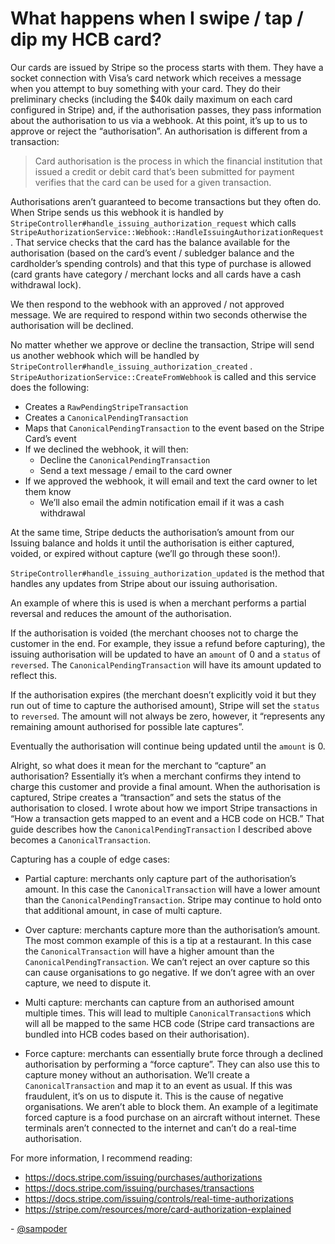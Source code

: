 # What happens when I swipe / tap / dip my HCB card?

Our cards are issued by Stripe so the process starts with them. They have a socket connection with Visa’s card network which receives a message when you attempt to buy something with your card. They do their preliminary checks (including the $40k daily maximum on each card configured in Stripe) and, if the authorisation passes, they pass information about the authorisation to us via a webhook. At this point, it’s up to us to approve or reject the “authorisation”. An authorisation is different from a transaction:

> Card authorisation is the process in which the financial institution that issued a credit or debit card that’s been submitted for payment verifies that the card can be used for a given transaction.

Authorisations aren’t guaranteed to become transactions but they often do. When Stripe sends us this webhook it is handled by `StripeController#handle_issuing_authorization_request` which calls `StripeAuthorizationService::Webhook::HandleIssuingAuthorizationRequest`. That service checks that the card has the balance available for the authorisation (based on the card’s event / subledger balance and the cardholder’s spending controls) and that this type of purchase is allowed (card grants have category / merchant locks and all cards have a cash withdrawal lock).

We then respond to the webhook with an approved / not approved message. We are required to respond within two seconds otherwise the authorisation will be declined.

No matter whether we approve or decline the transaction, Stripe will send us another webhook which will be handled by `StripeController#handle_issuing_authorization_created` . `StripeAuthorizationService::CreateFromWebhook` is called and this service does the following:

* Creates a `RawPendingStripeTransaction`
* Creates a `CanonicalPendingTransaction`
* Maps that `CanonicalPendingTransaction` to the event based on the Stripe Card’s event
* If we declined the webhook, it will then:
  * Decline the `CanonicalPendingTransaction`
  * Send a text message / email to the card owner
* If we approved the webhook, it will email and text the card owner to let them know
  * We’ll also email the admin notification email if it was a cash withdrawal

At the same time, Stripe deducts the authorisation’s amount from our Issuing balance and holds it until the authorisation is either captured, voided, or expired without capture (we’ll go through these soon!).

`StripeController#handle_issuing_authorization_updated` is the method that handles any updates from Stripe about our issuing authorisation. 

An example of where this is used is when a merchant performs a partial reversal and reduces the amount of the authorisation. 

If the authorisation is voided (the merchant chooses not to charge the customer in the end. For example, they issue a refund before capturing), the issuing authorisation will be updated to have an `amount` of 0 and a `status` of `reversed`. The `CanonicalPendingTransaction` will have its amount updated to reflect this.

If the authorisation expires (the merchant doesn’t explicitly void it but they run out of time to capture the authorised amount), Stripe will set the `status` to `reversed`. The amount will not always be zero, however, it “represents any remaining amount authorised for possible late captures”.

Eventually the authorisation will continue being updated until the `amount` is 0.

Alright, so what does it mean for the merchant to “capture” an authorisation? Essentially it’s when a merchant confirms they intend to charge this customer and provide a final amount. When the authorisation is captured, Stripe creates a “transaction” and sets the status of the authorisation to closed. I wrote about how we import Stripe transactions in “How a transaction gets mapped to an event and a HCB code on HCB.” That guide describes how the `CanonicalPendingTransaction` I described above becomes a `CanonicalTransaction`.

Capturing has a couple of edge cases:

* Partial capture: merchants only capture part of the authorisation’s amount. In this case the `CanonicalTransaction` will have a lower amount than the `CanonicalPendingTransaction`. Stripe may continue to hold onto that additional amount, in case of multi capture.

* Over capture: merchants capture more than the authorisation’s amount. The most common example of this is a tip at a restaurant. In this case the `CanonicalTransaction` will have a higher amount than the `CanonicalPendingTransaction`. We can’t reject an over capture so this can cause organisations to go negative. If we don’t agree with an over capture, we need to dispute it.

* Multi capture: merchants can capture from an authorised amount multiple times. This will lead to multiple `CanonicalTransaction`s which will all be mapped to the same HCB code (Stripe card transactions are bundled into HCB codes based on their authorisation).

* Force capture: merchants can essentially brute force through a declined authorisation by performing a “force capture”. They can also use this to capture money without an authorisation. We’ll create a `CanonicalTransaction` and map it to an event as usual. If this was fraudulent, it’s on us to dispute it. This is the cause of negative organisations. We aren’t able to block them. An example of a legitimate forced capture is a food purchase on an aircraft without internet. These terminals aren’t connected to the internet and can’t do a real-time authorisation. 

For more information, I recommend reading:

* https://docs.stripe.com/issuing/purchases/authorizations
* https://docs.stripe.com/issuing/purchases/transactions
* https://docs.stripe.com/issuing/controls/real-time-authorizations
* https://stripe.com/resources/more/card-authorization-explained

\- [@sampoder](https://github.com/sampoder)

